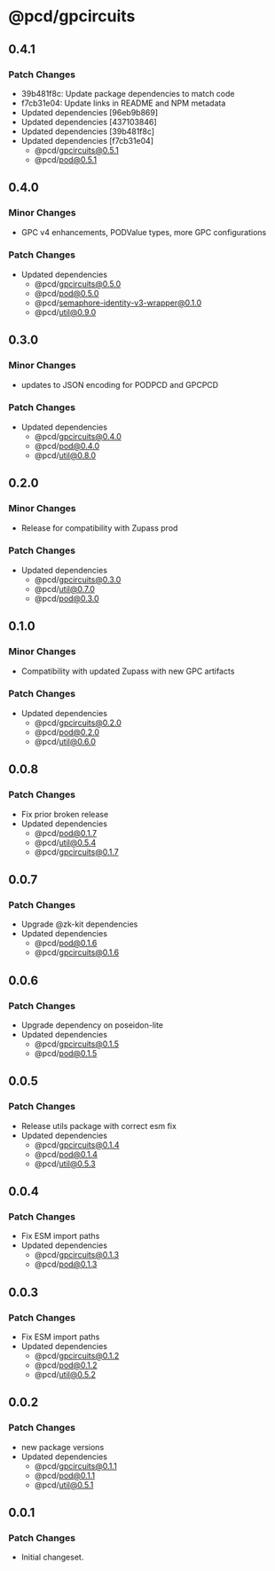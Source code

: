 # @pcd/gpcircuits

## 0.4.1

### Patch Changes

- 39b481f8c: Update package dependencies to match code
- f7cb31e04: Update links in README and NPM metadata
- Updated dependencies [96eb9b869]
- Updated dependencies [437103846]
- Updated dependencies [39b481f8c]
- Updated dependencies [f7cb31e04]
  - @pcd/gpcircuits@0.5.1
  - @pcd/pod@0.5.1

## 0.4.0

### Minor Changes

- GPC v4 enhancements, PODValue types, more GPC configurations

### Patch Changes

- Updated dependencies
  - @pcd/gpcircuits@0.5.0
  - @pcd/pod@0.5.0
  - @pcd/semaphore-identity-v3-wrapper@0.1.0
  - @pcd/util@0.9.0

## 0.3.0

### Minor Changes

- updates to JSON encoding for PODPCD and GPCPCD

### Patch Changes

- Updated dependencies
  - @pcd/gpcircuits@0.4.0
  - @pcd/pod@0.4.0
  - @pcd/util@0.8.0

## 0.2.0

### Minor Changes

- Release for compatibility with Zupass prod

### Patch Changes

- Updated dependencies
  - @pcd/gpcircuits@0.3.0
  - @pcd/util@0.7.0
  - @pcd/pod@0.3.0

## 0.1.0

### Minor Changes

- Compatibility with updated Zupass with new GPC artifacts

### Patch Changes

- Updated dependencies
  - @pcd/gpcircuits@0.2.0
  - @pcd/pod@0.2.0
  - @pcd/util@0.6.0

## 0.0.8

### Patch Changes

- Fix prior broken release
- Updated dependencies
  - @pcd/pod@0.1.7
  - @pcd/util@0.5.4
  - @pcd/gpcircuits@0.1.7

## 0.0.7

### Patch Changes

- Upgrade @zk-kit dependencies
- Updated dependencies
  - @pcd/pod@0.1.6
  - @pcd/gpcircuits@0.1.6

## 0.0.6

### Patch Changes

- Upgrade dependency on poseidon-lite
- Updated dependencies
  - @pcd/gpcircuits@0.1.5
  - @pcd/pod@0.1.5

## 0.0.5

### Patch Changes

- Release utils package with correct esm fix
- Updated dependencies
  - @pcd/gpcircuits@0.1.4
  - @pcd/pod@0.1.4
  - @pcd/util@0.5.3

## 0.0.4

### Patch Changes

- Fix ESM import paths
- Updated dependencies
  - @pcd/gpcircuits@0.1.3
  - @pcd/pod@0.1.3

## 0.0.3

### Patch Changes

- Fix ESM import paths
- Updated dependencies
  - @pcd/gpcircuits@0.1.2
  - @pcd/pod@0.1.2
  - @pcd/util@0.5.2

## 0.0.2

### Patch Changes

- new package versions
- Updated dependencies
  - @pcd/gpcircuits@0.1.1
  - @pcd/pod@0.1.1
  - @pcd/util@0.5.1

## 0.0.1

### Patch Changes

- Initial changeset.
